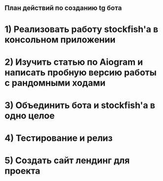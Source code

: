 ## План действий по созданию tg бота
# 1) Реализовать работу stockfish'a в консольном приложении
# 2) Изучить статью по Aiogram и написать пробную версию работы с рандомными ходами
# 3) Объединить бота и stockfish'a в одно целое
# 4) Тестирование и релиз
# 5) Создать сайт лендинг для проекта
